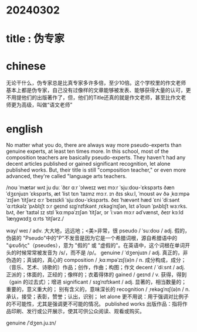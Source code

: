 
# 20240302

# title : 伪专家

# chinese 

无论干什么，伪专家总是比真专家多许多倍，至少10倍。这个学校里的作文老师基本上都是伪专家，自己没有过像样的文章能够被发表、能够获得大量的认可，更不用提他们的出版著作了，但，他们的Title还真的就是作文老师，甚至比作文老师更为高级，叫做“语文老师”

# english
No matter what you do, there are always way more pseudo-experts than genuine experts, at least ten times more. In this school, most of the composition teachers are basically pseudo-experts. They haven't had any decent articles published or gained significant recognition, let alone published works. But, their title is still "composition teacher," or even more advanced, they're called "language arts teachers.

/noʊ ˈmætər wʌt ju duː ˈðɛr ɑːr ˈɔlweɪz weɪ mɔːr ˈsjuːdoʊ-ˈɛkspɜrts ðæn ˈdʒɛnjuɪn ˈɛkspɜrts, æt ˈlist tɛn ˈtaɪmz mɔːr. ɪn ðɪs skuːl, ˈmoʊst əv ðə ˌkɑːmpəˈzɪʃən ˈtitʃərz ɑːr ˈbeɪsɪkli ˈsjuːdoʊ-ˈɛkspɜrts. ðeɪ ˈhævənt hæd ˈɛni ˈdiːsənt ˈɑːrtɪkəlz ˈpʌblɪʃt ɔːr ɡeɪnd sɪɡˈnɪfɪkənt ˌrɛkəɡˈnɪʃən, lɛt əˈloʊn ˈpʌblɪʃt wɜːrks. bʌt, ðer ˈtaɪtəl ɪz stɪl ˈkɑːmpəˈzɪʃən ˈtitʃər, ɔr ˈiːvən mɔːr ədˈvænst, ðeɪr kɔːld ˈlæŋɡwɪdʒ ɑːrts ˈtitʃərz./

way/ weɪ / adv.  大大地，远远地；<美>非常，很
pseudo / ˈsuːdoʊ / adj.  假的，伪装的
"Pseudo"中的"P"不发音是因为它是一个希腊词根，源自希腊语中的 "ψευδής"（pseudes），意为 "假的" 或 "虚假的"。在英语中，这个词根在单词开头的时候常常被发音为 /s/，而不是 /p/。
genuine / ˈdʒenjuɪn / adj.  真正的，非伪造的；真诚的，真心的
composition / ˌkɑːmpəˈzɪʃ(ə)n / n.  成分构成，成分；（音乐、艺术、诗歌的）作品；创作，作曲；构图；作文
decent / ˈdiːsnt / adj.  正派的；体面的，正经的；像样的；衣着得体的
gained / ɡeɪnd / v.  获得，得到（gain 的过去式）；增进
significant / sɪɡˈnɪfɪkənt / adj.  显著的，相当数量的；重要的，意义重大的； 别有含义的，意味深长的
recognition / ˌrekəɡˈnɪʃ(ə)n / n.  承认，接受；表彰，赞誉；认出，识别；
let alone 更不用说：用于强调对比例子的不可能性，尤其是强调更不可能的情况。
published works 出版作品：指将作品印刷、发行或公开展示，使其可供公众阅读、观看或购买。

genuine /ˈdʒen.ju.ɪn/ 
